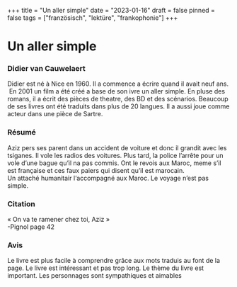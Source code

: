 +++
title = "Un aller simple"
date = "2023-01-16"
draft = false
pinned = false
tags = ["französisch", "lektüre", "frankophonie"]
+++
# Un aller simple

### Didier van Cauwelaert

Didier est né à Nice en 1960. Il a commence a écrire quand il avait neuf ans.  En 2001 un film a été créé a base de son ivre un aller simple. En pluse des romans, il a écrit des pièces de theatre, des BD et des scénarios. Beaucoup de ses livres ont été traduits dans plus de 20 langues. Il a aussi joue comme acteur dans une pièce de Sartre.

### Résumé

Aziz pers ses parent dans un accident de voiture et donc il grandit avec les tsiganes. Il vole les radios des voitures. Plus tard, la police l’arrête pour un vole d’une bague qu’il na pas commis. Ont le revois aux Maroc, meme s’il est française et ces faux paiers qui disent qu’il est marocain.\
Un attaché humanitair l‘accompagné aux Maroc. Le voyage n’est pas simple.

### Citation

« On va te ramener chez toi, Aziz »\
-Pignol page 42

### Avis

Le livre est plus facile à comprendre grâce aux mots traduis au font de la page. Le livre est intéressant et pas trop long. Le thème du livre est important. Les personnages sont sympathiques et aimables